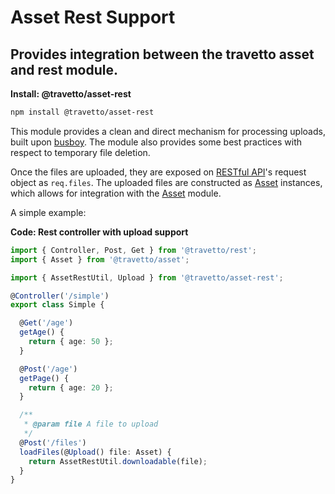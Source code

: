 <!-- This file was generated by the framweork and should not be modified directly -->
<!-- Please modify https://github.com/travetto/travetto/tree/master/module/asset-rest/DOCS.js and execute "npm run docs" to rebuild -->
# Asset Rest Support
## Provides integration between the travetto asset and rest module.

**Install: @travetto/asset-rest**
```bash
npm install @travetto/asset-rest
```

This module provides a clean and direct mechanism for processing uploads, built upon [busboy](https://github.com/mscdex/busboy). The module also provides some best practices with respect to temporary file deletion.

Once the files are uploaded, they are exposed on [RESTful API](https://github.com/travetto/travetto/tree/master/module/rest#readme "Declarative api for RESTful APIs with support for the dependency injection module.")'s request object as `req.files`. The uploaded files are constructed as [Asset](https://github.com/travetto/travetto/tree/master/module/asset/src/types.ts#L5) instances, which allows for  integration with the [Asset](https://github.com/travetto/travetto/tree/master/module/asset#readme "Modular library for storing and retrieving binary assets") module.

A simple example:

**Code: Rest controller with upload support**
```typescript
import { Controller, Post, Get } from '@travetto/rest';
import { Asset } from '@travetto/asset';

import { AssetRestUtil, Upload } from '@travetto/asset-rest';

@Controller('/simple')
export class Simple {

  @Get('/age')
  getAge() {
    return { age: 50 };
  }

  @Post('/age')
  getPage() {
    return { age: 20 };
  }

  /**
   * @param file A file to upload
   */
  @Post('/files')
  loadFiles(@Upload() file: Asset) {
    return AssetRestUtil.downloadable(file);
  }
}
```

